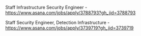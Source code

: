 Staff Infrastructure Security Engineer - https://www.asana.com/jobs/apply/3788793?gh_jid=3788793

Staff Security Engineer, Detection Infrastructure - https://www.asana.com/jobs/apply/3739719?gh_jid=3739719

